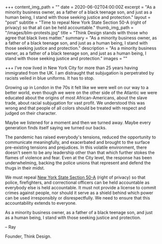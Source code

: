 +++
content_img_path = ""
date = 2020-06-02T04:00:00Z
excerpt = "As a minority business owner, as a father of a black teenage son, and just as a human being, I stand with those seeking justice and protection."
layout = "post"
subtitle = "Time to repeal New York State Section 50-A (right of privacy) so that all can be held accountable."
thumb_img_path = "/images/blm-protests.jpg"
title = "Think Design stands with those who agree that black lives matter."
summary = "As a minority business owner, as a father of a black teenage son, and just as a human being, I stand with those seeking justice and protection."
description = "As a minority business owner, as a father of a black teenage son, and just as a human being, I stand with those seeking justice and protection."
images = ""
 
+++
I’ve now lived in New York City for more than 25 years having immigrated from the UK. I am distraught that subjugation is perpetrated by racists veiled in blue uniforms. It has to stop.

Growing up in London in the 70s it felt like we were well on our way to a better world, even though we were on the other side of the Atlantic we were educated about the origins of most African-Americans, about the slave trade, about racial subjugation for vast profit. We understood this was wrong and that people of all colors should be treated with respect and judged on their character.

Maybe we listened for a moment and then we turned away. Maybe every generation finds itself saying we turned our backs.

The pandemic has raised everybody's tensions, reduced the opportunity to communicate meaningfully, and exacerbated and brought to the surface pre-existing tensions and prejudices. In this volatile environment, there doesn't seem to be any leadership other than that which further stokes the flames of violence and fear. Even at the City level, the response has been underwhelming, backing the police unions that represent and defend the thugs in their midst.

We must repeal [New York State Section 50-A](https://www.nysenate.gov/legislation/laws/CVR/50-A "The law regarding personnel records of police officers, firefighters and correction officers") (right of privacy) so that police, firefighters, and correctional officers can be held accountable as everybody else is held accountable. It must not provide a license to commit crimes against people, nor should it serve as a shield behind which power can be used irresponsibly or disrespectfully. We need to ensure that this accountability extends to everyone.

As a minority business owner, as a father of a black teenage son, and just as a human being, I stand with those seeking justice and protection.

– Ray

Founder, Think Design.